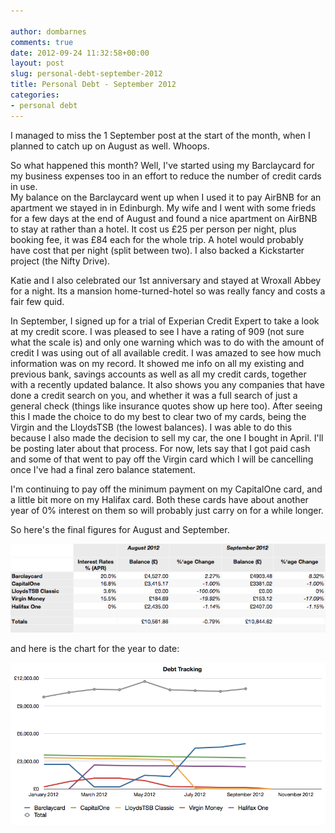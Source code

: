 ```yaml
---

author: dombarnes
comments: true
date: 2012-09-24 11:32:58+00:00
layout: post
slug: personal-debt-september-2012
title: Personal Debt - September 2012
categories:
- personal debt
---
```


I managed to miss the 1 September post at the start of the month, when I planned to catch up on August as well. Whoops.  

So what happened this month? Well, I've started using my Barclaycard for my business expenses too in an effort to reduce the number of credit cards in use.   
My balance on the Barclaycard went up when I used it to pay AirBNB for an apartment we stayed in in Edinburgh. My wife and I went with some frieds for a few days at the end of August and found a nice apartment on AirBNB to stay at rather than a hotel. It cost us £25 per person per night, plus booking fee, it was £84 each for the whole trip. A hotel would probably have cost that per night (split between two). I also backed a Kickstarter project (the Nifty Drive).   

Katie and I also celebrated our 1st anniversary and stayed at Wroxall Abbey for a night. Its a mansion home-turned-hotel so was really fancy and costs a fair few quid.  

In September, I signed up for a trial of Experian Credit Expert to take a look at my credit score. I was pleased to see I have a rating of 909 (not sure what the scale is) and only one warning which was to do with the amount of credit I was using out of all available credit. I was amazed to see how much information was on my record. It showed me info on all my existing and previous bank, savings accounts as well as all my credit cards, together with a recently updated balance. It also shows you any companies that have done a credit search on you, and whether it was a full search of just a general check (things like insurance quotes show up here too). After seeing this I made the choice to do my best to clear two of my cards, being the Virgin and the LloydsTSB (the lowest balances). I was able to do this because I also made the decision to sell my car, the one I bought in April. I'll be posting later about that process. For now, lets say that I got paid cash and some of that went to pay off the Virgin card which I will be cancelling once I've had a final zero balance statement.  

I'm continuing to pay off the minimum payment on my CapitalOne card, and a little bit more on my Halifax card. Both these cards have about another year of 0% interest on them so will probably just carry on for a while longer.  

So here's the final figures for August and September.  

![Debt Sept 2012](/assets/images/personal_debt/debt_sept_2012.png)  

and here is the chart for the year to date:  

![Chart Sept 2012](/assets/images/personal_debt/chart_sept_2012.png)
